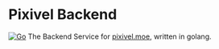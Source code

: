 # Pixivel Backend
[![Go](https://github.com/ShugetsuSoft/pixivel-back/actions/workflows/go.yml/badge.svg)](https://github.com/ShugetsuSoft/pixivel-back/actions/workflows/go.yml)
The Backend Service for [pixivel.moe](https://pixivel.moe), written in golang.
